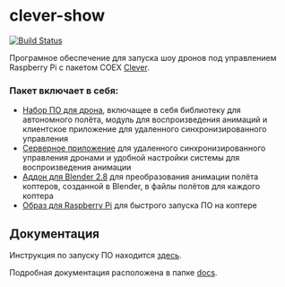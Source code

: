 # clever-show
[![Build Status](https://travis-ci.org/artem30801/CleverSwarm.svg?branch=master)](https://travis-ci.org/artem30801/CleverSwarm)

Програмное обеспечение для запуска шоу дронов под управлением Raspberry Pi с пакетом COEX [Clever](https://github.com/copterexpress/clever).

### Пакет включает в себя:
* [Набор ПО для дрона](https://github.com/artem30801/CleverSwarm/tree/master/Drone), включащее в себя библиотеку для автономного полёта, модуль для воспроизведения анимаций и клиентское приложение для удаленного синхронизированного управления
* [Серверное приложение](https://github.com/artem30801/CleverSwarm/tree/master/Server) для удаленного синхронизированного управления дронами и удобной настройки системы для воспроизведения анимации
* [Аддон для Blender 2.8](https://github.com/artem30801/CleverSwarm/tree/master/blender-addon) для преобразования анимации полёта коптеров, созданной в Blender, в файлы полётов для каждого коптера
* [Образ для Raspberry Pi](https://github.com/artem30801/CleverSwarm/releases/latest) для быстрого запуска ПО на коптере

## Документация
Инструкция по запуску ПО находится [здесь](docs/start-tutorial.md).

Подробная документация расположена в папке [docs](https://github.com/artem30801/CleverSwarm/tree/master/docs).
